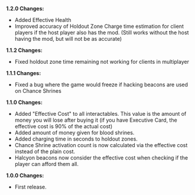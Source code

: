 **1.2.0 Changes:**

* Added Effective Health
* Improved accuracy of Holdout Zone Charge time estimation for client players if the host player also has the mod. (Still works without the host having the mod, but will not be as accurate)

**1.1.2 Changes:**

* Fixed holdout zone time remaining not working for clients in multiplayer

**1.1.1 Changes:**

* Fixed a bug where the game would freeze if hacking beacons are used on Chance Shrines

**1.1.0 Changes:**

* Added "Effective Cost" to all interactables. This value is the amount of money you will lose after buying it (if you have Executive Card, the effective cost is 90% of the actual cost)
* Added amount of money given for blood shrines.
* Added charging time in seconds to holdout zones.
* Chance Shrine activation count is now calculated via the effective cost instead of the plain cost.
* Halcyon beacons now consider the effective cost when checking if the player can afford them all.

**1.0.0 Changes:**

* First release.